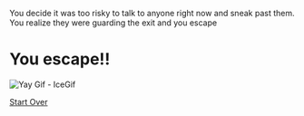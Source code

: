 You decide it was too risky to talk to anyone right now and sneak past them. You realize they were guarding the exit and you escape

# You escape!!

<img src="https://encrypted-tbn0.gstatic.com/images?q=tbn:ANd9GcSB1MECiixcKhCPmwhdB8YlAcwQz-7Zco0obw&amp;usqp=CAU" alt="Yay Gif - IceGif"/>

[Start Over](../README.md)
